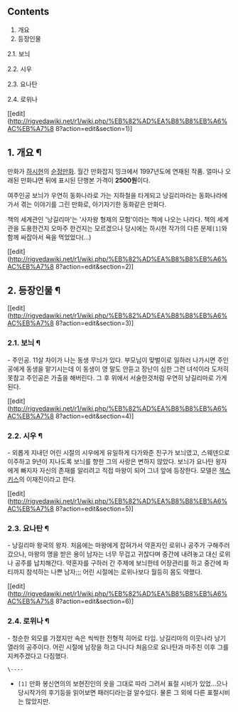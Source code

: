 ## Contents

    

1. 개요 
2. 등장인물 
    

2.1. 보늬

2.2. 시우

2.3. 요나탄

2.4. 로위나

[[edit](http://rigvedawiki.net/r1/wiki.php/%EB%82%AD%EA%B8%B8%EB%A6%AC%EB%A7%8
8?action=edit&section=1)]

## 1. 개요 ¶

  

만화가 [하시현](%ED%95%98%EC%8B%9C%ED%98%84.md)의
[순정만화](%EC%88%9C%EC%A0%95%EB%A7%8C%ED%99%94.md). 월간 만화잡지 밍크에서 1997년도에 연재된
작품. 얼마나 오래된 만화냐면 뒤에 표시된 단행본 가격이 **2500원**이다.

  

여주인공 보늬가 우연히 동화나라로 가는 지하철을 타게되고 낭길리마라는 동화나라에 가서 겪는 이야기를 그린 만화로, 아기자기한 동화같은
만화다.

  

책의 세계관인 '낭길리마'는 '사자왕 형제의 모험'이라는 책에 나오는 나라다. 책의 세계관을 도용한건지 오마주 한건지는 모르겠으나 당시에는
하시현 작가의 다른 문제`[1]`와 함께 싸잡아서 욕을 먹었었다(...)

  

[[edit](http://rigvedawiki.net/r1/wiki.php/%EB%82%AD%EA%B8%B8%EB%A6%AC%EB%A7%8
8?action=edit&section=2)]

## 2. 등장인물 ¶

[[edit](http://rigvedawiki.net/r1/wiki.php/%EB%82%AD%EA%B8%B8%EB%A6%AC%EB%A7%8
8?action=edit&section=3)]

### 2.1. 보늬 ¶

  

\- 주인공. 11살 차이가 나는 동생 무늬가 있다. 부모님이 맞벌이로 일하러 나가시면 주인공에게 동생을 맡기시는데 이 동생이 영 말도
안듣고 장난이 심한 그런 녀석이라 도저히 못참고 주인공은 가출을 해버린다. 그 후 위에서 서술한것처럼 우연히 낭길리마로 가게된다.

  

[[edit](http://rigvedawiki.net/r1/wiki.php/%EB%82%AD%EA%B8%B8%EB%A6%AC%EB%A7%8
8?action=edit&section=4)]

### 2.2. 시우 ¶

  

\- 외롭게 지내던 어린 시절의 시우에게 유일하게 다가와준 친구가 보늬였고, 스웨덴으로 이주하고 9년이 지나도록 보늬를 향한 그의 사랑은
변하지 않았다. 보늬가 요나탄 왕자에게 빠지자 자신의 존재를 알리려고 직접 마왕이 되어 그녀 앞에 등장한다. 모델은
[젝스키스](%EC%A0%9D%EC%8A%A4%ED%82%A4%EC%8A%A4.md)의 이재진이라고 한다.

  

[[edit](http://rigvedawiki.net/r1/wiki.php/%EB%82%AD%EA%B8%B8%EB%A6%AC%EB%A7%8
8?action=edit&section=5)]

### 2.3. 요나탄 ¶

  

\- 낭길리마 왕국의 왕자. 처음에는 마왕에게 잡혀가서 약혼자인 로위나 공주가 구해주러 갔으나, 마왕의 명을 받은 용이 남자는 너무 무겁고
귀찮다며 중간에 내려놓고 대신 로위나 공주를 납치해간다. 약혼자를 구하러 간 주제에 보늬한테 어장관리를 하고 중간에 파티까지 참석하는 나쁜
남자;;; 어린 시절에는 로위나보다 월등히 몸도 약했다.

  

[[edit](http://rigvedawiki.net/r1/wiki.php/%EB%82%AD%EA%B8%B8%EB%A6%AC%EB%A7%8
8?action=edit&section=6)]

### 2.4. 로위나 ¶

  

\- 청순한 외모를 가졌지만 속은 씩씩한 전형적 히어로 타입. 낭길리마의 이웃나라 낭기열라의 공주이다. 어린 시절에 남장을 하고 다니다
처음으로 요나탄과 마주친 이후 그를 지켜주겠다고 다짐했다.

  

`\----`

  * `[1]` 만화 봉신연의의 보현진인의 옷을 그대로 따라 그려서 표절 시비가 있었...으나 당시작가의 후기등을 읽어보면 패러디라는걸 알수있다. 물론 그 외에 다른 표절시비는 많았지만.

